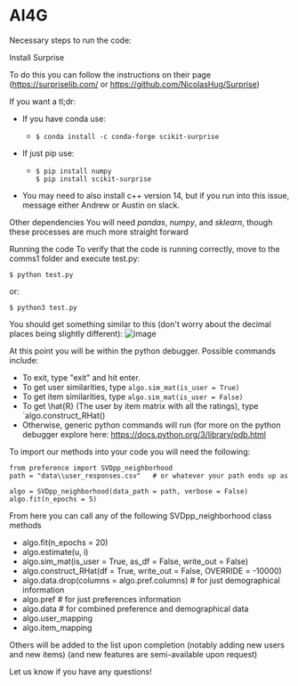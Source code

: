 # AI4G

Necessary steps to run the code:

Install Surprise

To do this you can follow the instructions on their page (https://surpriselib.com/ or https://github.com/NicolasHug/Surprise)

If you want a tl;dr:
* If you have conda use:
  * ```
    $ conda install -c conda-forge scikit-surprise
    ```
* If just pip use:
  * ```
    $ pip install numpy
    $ pip install scikit-surprise
    ```
* You may need to also install c++ version 14, but if you run into this issue, message either Andrew or Austin on slack.

Other dependencies
  You will need _pandas_, _numpy_, and _sklearn_, though these processes are much more straight forward

Running the code
  To verify that the code is running correctly, move to the comms1 folder and execute test.py:
  ```
  $ python test.py
  ```
  or:
  ```
  $ python3 test.py
  ```
You should get something similar to this (don't worry about the decimal places being slightly different): ![image](https://user-images.githubusercontent.com/42854353/144130430-b5aa09ed-d059-49ff-a1fd-0a1eb73bf44d.png)

At this point you will be within the python debugger.
Possible commands include:
  * To exit, type "exit" and hit enter.
  * To get user similarities, type `algo.sim_mat(is_user = True)`
  * To get item similarities, type `algo.sim_mat(is_user = False)`
  * To get \hat{R} (The user by item matrix with all the ratings), type `algo.construct_RHat()
  *  Otherwise, generic python commands will run (for more on the python debugger explore here: https://docs.python.org/3/library/pdb.html

To import our methods into your code you will need the following:
```
from preference import SVDpp_neighborhood
path = "data\\user_responses.csv"   # or whatever your path ends up as

algo = SVDpp_neighborhood(data_path = path, verbose = False)
algo.fit(n_epochs = 5)
```

From here you can call any of the following SVDpp_neighborhood class methods
* algo.fit(n_epochs = 20)
* algo.estimate(u, i)
* algo.sim_mat(is_user = True, as_df = False, write_out = False)
* algo.construct_RHat(df = True, write_out = False, OVERRIDE = -10000)
* algo.data.drop(columns = algo.pref.columns)           # for just demographical information
* algo.pref                                             # for just preferences information
* algo.data                                             # for combined preference and demographical data
* algo.user_mapping
* algo.item_mapping

Others will be added to the list upon completion (notably adding new users and new items) (and new features are semi-available upon request)

Let us know if you have any questions!
